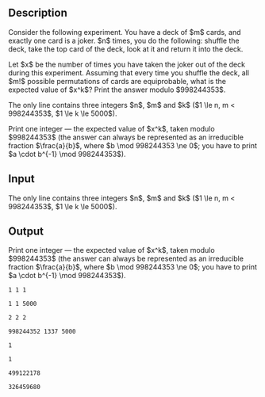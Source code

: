 ## Description

<div><p>Consider the following experiment. You have a deck of $m$ cards, and exactly one card is a joker. $n$ times, you do the following: shuffle the deck, take the top card of the deck, look at it and return it into the deck.</p><p>Let $x$ be the number of times you have taken the joker out of the deck during this experiment. Assuming that every time you shuffle the deck, all $m!$ possible permutations of cards are equiprobable, what is the expected value of $x^k$? Print the answer modulo $998244353$.</p></div><div class="input-specification"><p>The only line contains three integers $n$, $m$ and $k$ ($1 \le n, m &lt; 998244353$, $1 \le k \le 5000$).</p></div><div class="output-specification"><p>Print one integer — the expected value of $x^k$, taken modulo $998244353$ (the answer can always be represented as an irreducible fraction $\frac{a}{b}$, where $b \mod 998244353 \ne 0$; you have to print $a \cdot b^{-1} \mod 998244353$).</p></div>

## Input

<p>The only line contains three integers $n$, $m$ and $k$ ($1 \le n, m &lt; 998244353$, $1 \le k \le 5000$).</p>

## Output

<p>Print one integer — the expected value of $x^k$, taken modulo $998244353$ (the answer can always be represented as an irreducible fraction $\frac{a}{b}$, where $b \mod 998244353 \ne 0$; you have to print $a \cdot b^{-1} \mod 998244353$).</p>





```input1
1 1 1
```




```input2
1 1 5000
```




```input3
2 2 2
```




```input4
998244352 1337 5000
```




```output1
1
```




```output2
1
```




```output3
499122178
```




```output4
326459680
```


